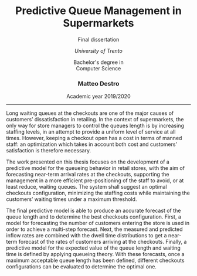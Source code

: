<h1 align='center'>Predictive Queue Management in Supermarkets</h1>

<p align='center'>Final dissertation</p>

<p align='center'><i>University of Trento</i></p>
<div align='center'>Bachelor's degree in</div>
<div align='center'>Computer Science</div>

<h3 align='center'>Matteo Destro</h3>

<p align='center'>Academic year 2019/2020</p>

---
Long waiting queues at the checkouts are one of the major causes of customers’ dissatisfaction in retailing. In the context of supermarkets, the only way for store managers to control the queues length is by increasing staffing levels, in an attempt to provide a uniform level of service at all times. However, keeping a checkout open has a cost in terms of manned staff: an optimization which takes in account both cost and customers’ satisfaction is therefore necessary.

The work presented on this thesis focuses on the development of a predictive model for the queueing behavior in retail stores, with the aim of forecasting near-term arrival rates at the checkouts, supporting the management in a more efficient pre-positioning of the staff to avoid, or at least reduce, waiting queues. The system shall suggest an optimal checkouts configuration, minimizing the staffing costs while maintaining the customers’ waiting times under a maximum threshold.

The final predictive model is able to produce an accurate forecast of the queue length and to determine the best checkouts configuration. First, a model for forecasting the number of customers entering the store is used in order to achieve a multi-step forecast. Next, the measured and predicted inflow rates are combined with the dwell time distributions to get a near-term forecast of the rates of customers arriving at the checkouts. Finally, a predictive model for the expected value of the queue length and waiting time is defined by applying queueing theory. With these forecasts, once a maximum acceptable queue length has been defined, different checkouts configurations can be evaluated to determine the optimal one. 
